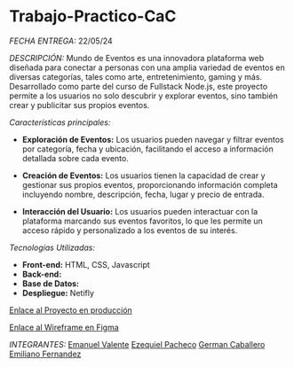 # Trabajo-Practico-CaC

_FECHA ENTREGA:_
22/05/24

_DESCRIPCIÓN:_
Mundo de Eventos es una innovadora plataforma web diseñada para conectar a personas con una amplia variedad de eventos en diversas categorías, tales como arte, entretenimiento, gaming y más. Desarrollado como parte del curso de Fullstack Node.js, este proyecto permite a los usuarios no solo descubrir y explorar eventos, sino también crear y publicitar sus propios eventos.

_Características principales:_

- **Exploración de Eventos:** Los usuarios pueden navegar y filtrar eventos por categoría, fecha y ubicación, facilitando el acceso a información detallada sobre cada evento.

- **Creación de Eventos:** Los usuarios tienen la capacidad de crear y gestionar sus propios eventos, proporcionando información completa incluyendo nombre, descripción, fecha, lugar y precio de entrada.

- **Interacción del Usuario:** Los usuarios pueden interactuar con la plataforma marcando sus eventos favoritos, lo que les permite un acceso rápido y personalizado a los eventos de su interés.

_Tecnologías Utilizadas:_

- **Front-end:** HTML, CSS, Javascript
- **Back-end:**
- **Base de Datos:**
- **Despliegue:** Netifly

[Enlace al Proyecto en producción](https://mundodeeventos.netlify.app/)

[Enlace al Wireframe en Figma](https://www.figma.com/design/nG3RAjIih1IJRnExXw9WYa/Ciudad-Eventos?node-id=8-104&t=Wibd6luLA7lFy5fL-1)

_INTEGRANTES:_
[Emanuel Valente](https://www.linkedin.com/in/emanuel-valente/)
[Ezequiel Pacheco](https://www.linkedin.com/in/EzePacheco/)
[German Caballero](https://www.linkedin.com/in/german-caballero-89371614a/)
[Emiliano Fernandez](https://www.linkedin.com/in/fern%C3%A1ndez-emiliano-796403289/)
